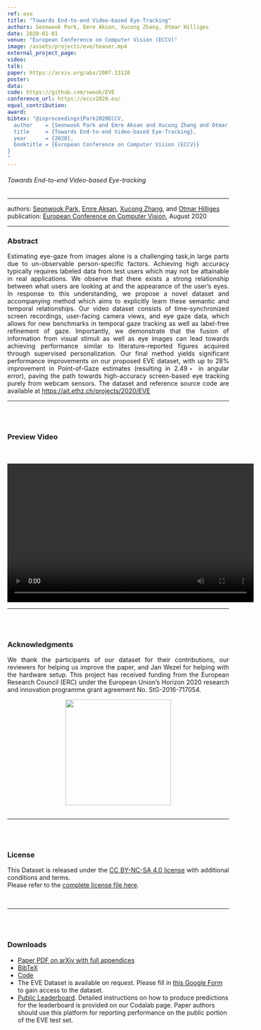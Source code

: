 ```yaml
---
ref: eve
title: "Towards End-to-end Video-based Eye-Tracking"
authors: Seonwook Park, Emre Aksan, Xucong Zhang, Otmar Hilliges
date: 2020-01-01
venue: "European Conference on Computer Vision (ECCV)"
image: /assets/projects/eve/teaser.mp4
external_project_page: 
video: 
talk: 
paper: https://arxiv.org/abs/2007.13120
poster: 
data: 
code: https://github.com/swook/EVE
conference_url: https://eccv2020.eu/
equal_contribution: 
award: 
bibtex: "@inproceedings{Park2020ECCV,
  author    = {Seonwook Park and Emre Aksan and Xucong Zhang and Otmar Hilliges},
  title     = {Towards End-to-end Video-based Eye-Tracking},
  year      = {2020},
  booktitle = {European Conference on Computer Vision (ECCV)}
}
"
---
```


<h6>Towards End-to-end Video-based Eye-tracking</h6>
<hr />

<div class="fullcol">
    <div class="teaser-info-projectpage">
            <span class="normalcap">authors:</span>
            <span class="authorcap">
                <nobr><a href="/people/spark/" title="Seonwook Park">Seonwook Park</a>, </nobr>
                <nobr><a href="/people/eaksan/" title="Emre Aksan">Emre Aksan</a>, </nobr>
                <nobr><a href="/people/zhang/" title="Xucong Zhang">Xucong Zhang</a>, </nobr>
		and
                <nobr><a href="/people/hilliges/" title="Otmar Hilliges">Otmar Hilliges</a> </nobr>
		<!--<nobr><a class="a-text-ext" href="http://jankautz.com/">Jan Kautz</a></nobr>-->
            </span>
            <br/>
            <span class="normalcap"><nobr>publication: </nobr></span>
            <span class="authorcap">
                <a class="a-text-ext" href="https://eccv2020.eu" target="_blank" title="ECCV 2020">European Conference on Computer Vision</a>, August 2020
            </span>
	<br/>
        <hr />
    </div>
</div>

<!--
<div class="fullcol">
    <img class="fullcol" src="<?php ait_root_dir();?>projects/2020/EVE/banner.jpg" alt="Teaser-Picture" />
    <div class="fullcol">
        <p align="justify">
            <span class="figurecap">
Overview of the FAZE framework. Given a set of training images with ground-truth gaze direction information, we first learn a latent feature representation, which is tailored specifically for the task of gaze estimation. Given the features, we then learn an adaptable gaze estimation network, AdaGEN, using meta-learning which can be adapted easily to a robust person-specific gaze estimation network (PS-GEN) with very little calibration data.
            </span>
        </p>
        <hr />
        <br/>
        <br/>
    </div>
</div>
-->

<div class="fullcol">
    <h3>Abstract</h3>
    <p align="justify">
Estimating eye-gaze from images alone is a challenging task,in large parts due to un-observable person-specific factors. Achieving high accuracy typically requires labeled data from test users which may not be attainable in real applications. We observe that there exists a strong relationship between what users are looking at and the appearance of the user’s eyes. In response to this understanding, we propose a novel dataset and accompanying method which aims to explicitly learn these semantic and temporal relationships. Our video dataset consists of time-synchronized screen recordings, user-facing camera views, and eye gaze data, which allows for new benchmarks in temporal gaze tracking as well as label-free refinement of gaze. Importantly, we demonstrate that the fusion of information from visual stimuli as well as eye images can lead towards achieving performance similar to literature-reported figures acquired through supervised personalization. Our final method yields significant performance improvements on our proposed EVE dataset, with up to 28% improvement in Point-of-Gaze estimates (resulting in 2.49◦ in angular error), paving the path towards high-accuracy screen-based eye tracking purely from webcam sensors. The dataset and reference source code are available at <a href="https://ait.ethz.ch/projects/2020/EVE" target="_blank">https://ait.ethz.ch/projects/2020/EVE</a>
    </p>
    <hr />
    <br/>
    <br/>
</div>

<div class="fullcol">
<h3>Preview Video</h3>
	<br/>
	<br/>
    <div class="video" align="center">
    <video width="560" height="315" src="<?php ait_root_dir();?>projects/2020/EVE/downloads/eve_preview_60s.mp4" frameborder="0" allowfullscreen controls></video>
    </div>
    <hr />
    <br/>
    <br/>
</div>

<!--
<div class="fullcol">
 <h3>Downloads</h3>
    To be released.
    <ul class="linklist">
        <li class="a-pdf"><a target="_blank" title="PDF" href="<?php ait_root_dir();?>projects/2015/InteractiveDebugger/downloads/FluidEdt-Ou-CHI2015.pdf">PDF</a></li>
        <li class="a-vid"><a target="_blank" href="<?php ait_root_dir();?>projects/2015/InteractiveDebugger/downloads/FluidEdt-Ou-CHI2015.mp4" title="Download Video">Video (26 MB)</a></li>
        <li class="a-bib"><a target="_blank" title="BibTex" href="<?php ait_root_dir();?>projects/2015/InteractiveDebugger/downloads/FluidEdt-Ou-CHI2015.bib">BibTeX</a></li>
    </ul>
    <hr />
    <br/>
    <br/>
</div>
-->

<!--
<div class="fullcol">
<h3>bibtex</h3>
    To be released.
    <div class="bibtex">
    </div>
    <hr />
    <br/>
    <br/>
</div>
-->

<!--
<div class="fullcol">
    <h3>additional results</h3>
    <br/>
    <img class="halfcol" src="<?php ait_root_dir();?>projects/2016/deformables/bar_small.png" alt="Teaser-Picture" />
    <img class="halfcol" src="<?php ait_root_dir();?>projects/2016/deformables/organ_stacked_small.png" alt="Teaser-Picture" />
    <div class="halfcol">
        <p align="justify">
            <span class="figurecap">
                Top row: schematic sensor routings obtained using our tool with automatic sensor refinement.
                Middle row: fabricated device.
                Bottom row: Ground truth (gray) vs. reconstruction (orange). Insets show error on a heat map scale, with maximum error (white) at 22 mm (darker is better).
            </span>
        </p>
    </div>
    <div class="halfcol">
        <p align="justify">
            <span class="figurecap">
                Two example deformations of the organ pipe model designed with our method. Ground truth (gray) vs. reconstruction (orange).
            </span>
        </p>
    </div>
</div>
-->

<!--
<div class="fullcol">
    <br/><br/>
    <img class="fullcol" src="<?php ait_root_dir();?>projects/2016/deformables/sheet_squared_small.png" alt="Teaser-Picture" />
    <p align="justify">
        <span class="figurecap">
            Snapshots of the design process. Top Row: the user placed, refined,
            and edited four sensors (left); Reconstruction error is expected to be very low (right). Bottom row: Interaction
            with fabricated device (left) and ground truth comparison (right).
        </span>
    </p>
    <hr />
    <br/>
    <br/>
</div>
-->

<!-- This section is optional -->
<!--
<div class="fullcol">
    <h3>external links</h3>
    <p align="justify">
        <ul class="linklist">
        <li class="a-ext"><a target="_blank" title="link1" href="your_link_here">Your link here</a></li>
    </ul>
    </p>
    <hr />
    <br/>
    <br/>
</div>
-->

<div class="fullcol">
    <h3>Acknowledgments</h3>
    <p align="justify">
	We thank the participants of our dataset for their contributions,
	our reviewers for helping us improve the paper,
	and Jan Wezel for helping with the hardware setup.
	This project has received funding from the European Research Council (ERC) under the European Union’s Horizon 2020 research and innovation programme grant agreement No. StG-2016-717054.
    </p>
    <center>
	<img width="240px" src="<?php ait_root_dir();?>ERC.jpg" />
    </center>
    <br/>
    <hr />
    <br/>
    <br/>
</div>

<div class="fullcol">
    <h3>License</h3>
    <p align="justify">
	This Dataset is released under the <a href="https://creativecommons.org/licenses/by-nc-sa/4.0/" target="_blank">CC BY-NC-SA 4.0 license</a> with additional conditions and terms. <br>
	Please refer to the <a href="https://ait.ethz.ch/projects/2020/EVE/downloads/EVE%20dataset%20Terms%20and%20Conditions.pdf" target="_blank">complete license file here</a>.
    </p>
    <br/>
    <hr />
    <br/>
    <br/>
</div>

<div class="fullcol">
 <h3>Downloads</h3>
    <ul class="linklist">
        <li class="a-pdf"><a title="arXiv PDF" href="https://arxiv.org/abs/2007.13120" target="_blank">Paper PDF on arXiv with full appendices</a></li>
        <!--<li class="a-pdf"><a title="Paper PDF" href="<?php ait_root_dir();?>projects/2020/EVE/downloads/seonwookpark2020eccv.pdf">Paper PDF</a></li>-->
        <!--<li class="a-pdf"><a class="a-text" title="Poster PDF" href="<?php ait_root_dir();?>projects/2020/EVE/downloads/seonwookpark2020eccv_poster.pdf">Poster</a></li>-->
        <li class="a-bib"><a title="BibTex" href="<?php ait_root_dir();?>projects/2020/EVE/seonwookpark2020eccv.bib">BibTeX</a></li>
        <!--<li class="a-vid"><a title="Video" href="<?php ait_root_dir();?>projects/2018/pictorial-gaze/downloads/park2018eccv.mp4">Video</a></li>-->
        <!--<li class="a-cod"><a class="a-text-ext" title="Code" href="https://github.com/NVLabs/few_shot_gaze">GitHub</a></li>-->
        <li class="a-cod"><a href="https://github.com/swook/EVE" target="_blank">Code</a></li>
        <li class="a-zip">The EVE Dataset is available on request. Please fill in <a href="https://docs.google.com/forms/d/e/1FAIpQLSfZtMVpNbWV9yHX5toXVzVpDpOENy-SB7XfMIx5V6u7sITuNg/viewform?usp=sf_link" target="_blank">this Google Form</a> to gain access to the dataset.</li>
        <li class="a-ext"><a title="Leaderboard"><a href="https://competitions.codalab.org/competitions/28954">Public Leaderboard</a>. Detailed instructions on how to produce predictions for the leaderboard is provided on our Codalab page. Paper authors should use this platform for reporting performance on the public portion of the EVE test set.</a></li>
    </ul>
    <br/>
</div>


